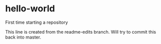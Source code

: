 # hello-world
First time starting a repository

This line is created from the readme-edits branch.
Will try to commit this back into master.
